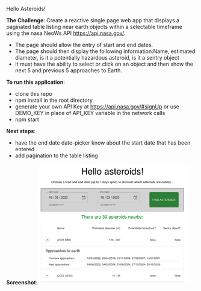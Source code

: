 Hello Asteroids!

**The Challenge**:
Create a reactive single page web app that displays a paginated table listing near earth objects
within a selectable timeframe using the nasa NeoWs API https://api.nasa.gov/.
- The page should allow the entry of start and end dates.
- The page should then display the following information:Name, estimated diameter, is it
a potentially hazardous asteroid, is it a sentry object
- It must have the ability to select or click on an object and then show the next 5 and
previous 5 approaches to Earth.

**To run this application**:
- clone this repo
- npm install in the root directory
- generate your own API Key at https://api.nasa.gov/#signUp or use DEMO_KEY in place of API_KEY variable in the network calls
- npm start

**Next steps**:
- have the end date date-picker know about the start date that has been entered
- add pagination to the table listing

**Screenshot**:
<img src="./asteroids_screenshot.png" alt="Asteroids screenshot" style="zoom:50%;"/>